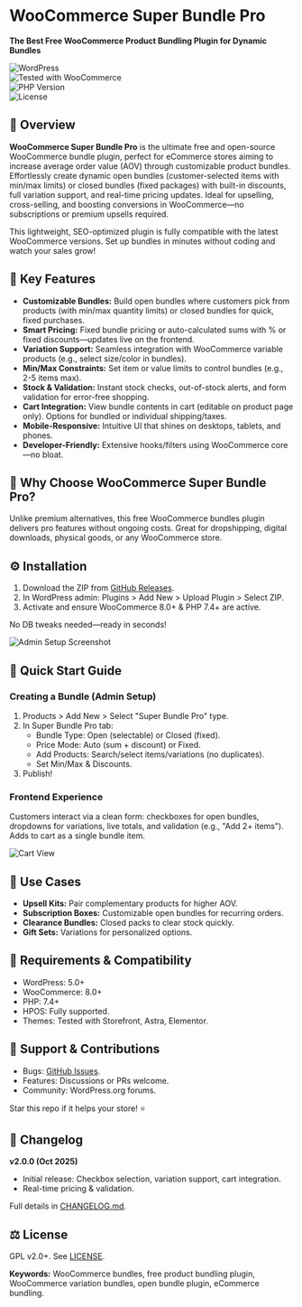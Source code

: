# WooCommerce Super Bundle Pro  
**The Best Free WooCommerce Product Bundling Plugin for Dynamic Bundles**

![WordPress](https://img.shields.io/badge/WordPress-6.0%2B-orange.svg)  
![Tested with WooCommerce](https://img.shields.io/badge/WooCommerce-8.0%2B-green.svg)  
![PHP Version](https://img.shields.io/badge/PHP-7.4%2B-blue.svg)  
![License](https://img.shields.io/badge/License-GPL%20v2%2B-red.svg)

## 🚀 Overview  
**WooCommerce Super Bundle Pro** is the ultimate free and open-source WooCommerce bundle plugin, perfect for eCommerce stores aiming to increase average order value (AOV) through customizable product bundles. Effortlessly create dynamic open bundles (customer-selected items with min/max limits) or closed bundles (fixed packages) with built-in discounts, full variation support, and real-time pricing updates. Ideal for upselling, cross-selling, and boosting conversions in WooCommerce—no subscriptions or premium upsells required.

This lightweight, SEO-optimized plugin is fully compatible with the latest WooCommerce versions. Set up bundles in minutes without coding and watch your sales grow!

## 🔑 Key Features

- **Customizable Bundles:** Build open bundles where customers pick from products (with min/max quantity limits) or closed bundles for quick, fixed purchases.
- **Smart Pricing:** Fixed bundle pricing or auto-calculated sums with % or fixed discounts—updates live on the frontend.
- **Variation Support:** Seamless integration with WooCommerce variable products (e.g., select size/color in bundles).
- **Min/Max Constraints:** Set item or value limits to control bundles (e.g., 2-5 items max).
- **Stock & Validation:** Instant stock checks, out-of-stock alerts, and form validation for error-free shopping.
- **Cart Integration:** View bundle contents in cart (editable on product page only). Options for bundled or individual shipping/taxes.
- **Mobile-Responsive:** Intuitive UI that shines on desktops, tablets, and phones.
- **Developer-Friendly:** Extensive hooks/filters using WooCommerce core—no bloat.

## 🎯 Why Choose WooCommerce Super Bundle Pro?

Unlike premium alternatives, this free WooCommerce bundles plugin delivers pro features without ongoing costs. Great for dropshipping, digital downloads, physical goods, or any WooCommerce store.

## ⚙️ Installation

1. Download the ZIP from [GitHub Releases](https://github.com/Finland93/WooCommerce-Super-Bundle/releases).
2. In WordPress admin: Plugins > Add New > Upload Plugin > Select ZIP.
3. Activate and ensure WooCommerce 8.0+ & PHP 7.4+ are active.

No DB tweaks needed—ready in seconds!

![Admin Setup Screenshot](assets/admin-tab.png "WooCommerce Super Bundle Pro admin configuration for open/closed bundles")

## 🚀 Quick Start Guide

### Creating a Bundle (Admin Setup)

1. Products > Add New > Select "Super Bundle Pro" type.
2. In Super Bundle Pro tab:
   - Bundle Type: Open (selectable) or Closed (fixed).
   - Price Mode: Auto (sum + discount) or Fixed.
   - Add Products: Search/select items/variations (no duplicates).
   - Set Min/Max & Discounts.
3. Publish!

### Frontend Experience

Customers interact via a clean form: checkboxes for open bundles, dropdowns for variations, live totals, and validation (e.g., "Add 2+ items"). Adds to cart as a single bundle item.

![Cart View](assets/cart-bundle.png "Bundled products in WooCommerce cart with edit option")

## 💼 Use Cases

- **Upsell Kits:** Pair complementary products for higher AOV.
- **Subscription Boxes:** Customizable open bundles for recurring orders.
- **Clearance Bundles:** Closed packs to clear stock quickly.
- **Gift Sets:** Variations for personalized options.

## 🧠 Requirements & Compatibility

- WordPress: 5.0+
- WooCommerce: 8.0+
- PHP: 7.4+
- HPOS: Fully supported.
- Themes: Tested with Storefront, Astra, Elementor.

## 🤝 Support & Contributions

- Bugs: [GitHub Issues](https://github.com/Finland93/WooCommerce-Super-Bundle/issues).
- Features: Discussions or PRs welcome.
- Community: WordPress.org forums.

Star this repo if it helps your store! ⭐

## 📝 Changelog

**v2.0.0 (Oct 2025)**  
- Initial release: Checkbox selection, variation support, cart integration.  
- Real-time pricing & validation.  

Full details in [CHANGELOG.md](CHANGELOG.md).

## ⚖️ License

GPL v2.0+. See [LICENSE](LICENSE).

**Keywords:** WooCommerce bundles, free product bundling plugin, WooCommerce variation bundles, open bundle plugin, eCommerce bundling.
